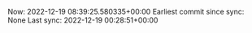 Now: 2022-12-19 08:39:25.580335+00:00 Earliest commit since sync: None Last sync: 2022-12-19 00:28:51+00:00
